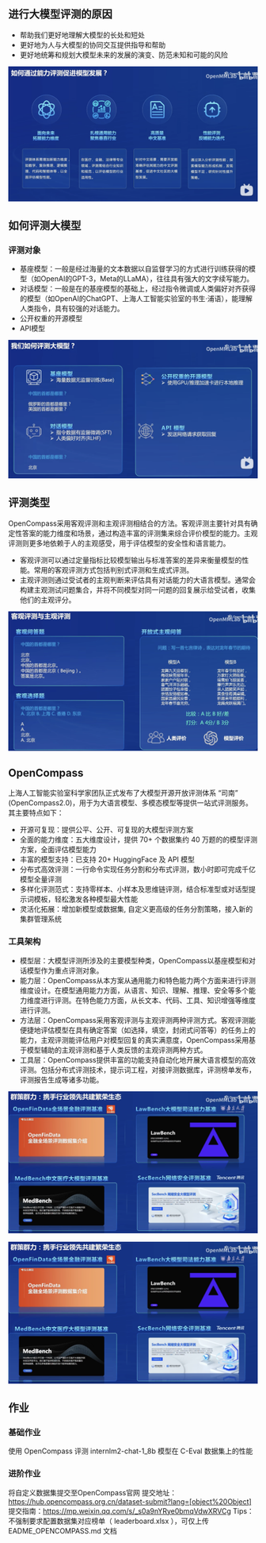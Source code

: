 ## 进行大模型评测的原因

- 帮助我们更好地理解大模型的长处和短处
- 更好地为人与大模型的协同交互提供指导和帮助
- 更好地统筹和规划大模型未来的发展的演变、防范未知和可能的风险

![70](image/70.png)


## 如何评测大模型
### 评测对象
- 基座模型：一般是经过海量的文本数据以自监督学习的方式进行训练获得的模型（如OpenAI的GPT-3，Meta的LLaMA），往往具有强大的文字续写能力。
- 对话模型：一般是在的基座模型的基础上，经过指令微调或人类偏好对齐获得的模型（如OpenAI的ChatGPT、上海人工智能实验室的书生·浦语），能理解人类指令，具有较强的对话能力。
- 公开权重的开源模型
- API模型

![71](image/71.png)

## 评测类型
OpenCompass采用客观评测和主观评测相结合的方法。客观评测主要针对具有确定性答案的能力维度和场景，通过构造丰富的评测集来综合评价模型的能力。主观评测则更多地依赖于人的主观感受，用于评估模型的安全性和语言能力。

- 客观评测可以通过定量指标比较模型输出与标准答案的差异来衡量模型的性能。常用的客观评测方式包括判别式评测和生成式评测。
- 主观评测则通过受试者的主观判断来评估具有对话能力的大语言模型。通常会构建主观测试问题集合，并将不同模型对同一问题的回复展示给受试者，收集他们的主观评分。

![72](image/72.png)

## OpenCompass
上海人工智能实验室科学家团队正式发布了大模型开源开放评测体系 “司南” (OpenCompass2.0)，用于为大语言模型、多模态模型等提供一站式评测服务。其主要特点如下：

- 开源可复现：提供公平、公开、可复现的大模型评测方案
- 全面的能力维度：五大维度设计，提供 70+ 个数据集约 40 万题的的模型评测方案，全面评估模型能力
- 丰富的模型支持：已支持 20+ HuggingFace 及 API 模型
- 分布式高效评测：一行命令实现任务分割和分布式评测，数小时即可完成千亿模型全量评测
- 多样化评测范式：支持零样本、小样本及思维链评测，结合标准型或对话型提示词模板，轻松激发各种模型最大性能
- 灵活化拓展：增加新模型或数据集, 自定义更高级的任务分割策略，接入新的集群管理系统

### 工具架构

- 模型层：大模型评测所涉及的主要模型种类，OpenCompass以基座模型和对话模型作为重点评测对象。
- 能力层：OpenCompass从本方案从通用能力和特色能力两个方面来进行评测维度设计。在模型通用能力方面，从语言、知识、理解、推理、安全等多个能力维度进行评测。在特色能力方面，从长文本、代码、工具、知识增强等维度进行评测。
- 方法层：OpenCompass采用客观评测与主观评测两种评测方式。客观评测能便捷地评估模型在具有确定答案（如选择，填空，封闭式问答等）的任务上的能力，主观评测能评估用户对模型回复的真实满意度，OpenCompass采用基于模型辅助的主观评测和基于人类反馈的主观评测两种方式。
- 工具层：OpenCompass提供丰富的功能支持自动化地开展大语言模型的高效评测。包括分布式评测技术，提示词工程，对接评测数据库，评测榜单发布，评测报告生成等诸多功能。

![73](image/74.png)

![74](image/74.png)

## 作业

### 基础作业
使用 OpenCompass 评测 internlm2-chat-1_8b 模型在 C-Eval 数据集上的性能

### 进阶作业
将自定义数据集提交至OpenCompass官网
提交地址：https://hub.opencompass.org.cn/dataset-submit?lang=[object%20Object]
提交指南：https://mp.weixin.qq.com/s/_s0a9nYRye0bmqVdwXRVCg
Tips：不强制要求配置数据集对应榜单（ leaderboard.xlsx ），可仅上传 EADME_OPENCOMPASS.md 文档




